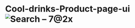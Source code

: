 # Cool-drinks-Product-page-ui![Search – 7@2x](https://github.com/sharan2702/Cool-drinks-Product-page-ui/assets/133088748/53bab77d-e53d-41b0-918f-590c6c1995b1)
